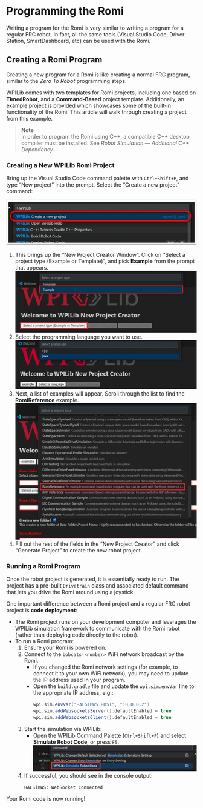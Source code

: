 # Programming the Romi

Writing a program for the Romi is very similar to writing a program for a regular FRC robot. In fact, all the same tools (Visual Studio Code, Driver Station, SmartDashboard, etc) can be used with the Romi.

## Creating a Romi Program

Creating a new program for a Romi is like creating a normal FRC program, similar to the *Zero To Robot* programming steps.

WPILib comes with two templates for Romi projects, including one based on **TimedRobot**, and a **Command-Based** project template. Additionally, an example project is provided which showcases some of the built‑in functionality of the Romi. This article will walk through creating a project from this example.

> **Note**  
> In order to program the Romi using C++, a compatible C++ desktop compiler must be installed. See *Robot Simulation — Additional C++ Dependency*.

### Creating a New WPILib Romi Project

Bring up the Visual Studio Code command palette with `Ctrl+Shift+P`, and type “New project” into the prompt. Select the “Create a new project” command:


![New Project Command](create-new-project.webp)

1. This brings up the “New Project Creator Window”. Click on “Select a project type (Example or Template)”, and pick **Example** from the prompt that appears.  
   ![Select Example](vscode-select-example.webp)
2. Select the programming language you want to use.  
   ![Select Language](vscode-select-language.webp)
3. Next, a list of examples will appear. Scroll through the list to find the **RomiReference** example.  
   ![Select Romi Reference](romi-vscode-reference-example.webp)
4. Fill out the rest of the fields in the “New Project Creator” and click “Generate Project” to create the new robot project.

### Running a Romi Program

Once the robot project is generated, it is essentially ready to run. The project has a pre-built `Drivetrain` class and associated default command that lets you drive the Romi around using a joystick.

One important difference between a Romi project and a regular FRC robot project is **code deployment**:  
- The Romi project runs on your development computer and leverages the WPILib simulation framework to communicate with the Romi robot (rather than deploying code directly to the robot).  
- To run a Romi program:
  1. Ensure your Romi is powered on.  
  2. Connect to the `bobcats-<number>` WiFi network broadcast by the Romi.  
     - If you changed the Romi network settings (for example, to connect it to your own WiFi network), you may need to update the IP address used in your program.  
     - Open the `build.gradle` file and update the `wpi.sim.envVar` line to the appropriate IP address, e.g.:
       ```gradle
       wpi.sim.envVar("HALSIMWS_HOST", "10.0.0.2")
       wpi.sim.addWebsocketsServer().defaultEnabled = true
       wpi.sim.addWebsocketsClient().defaultEnabled = true
       ```
  3. Start the simulation via WPILib:  
     - Open the WPILib Command Palette (`Ctrl+Shift+P`) and select **Simulate Robot Code**, or press `F5`.  
     ![Simulate Robot Code](romi-vscode-simulate.webp)
  4. If successful, you should see in the console output:  
     ```
     HALSimWS: WebSocket Connected
     ```

Your Romi code is now running!
